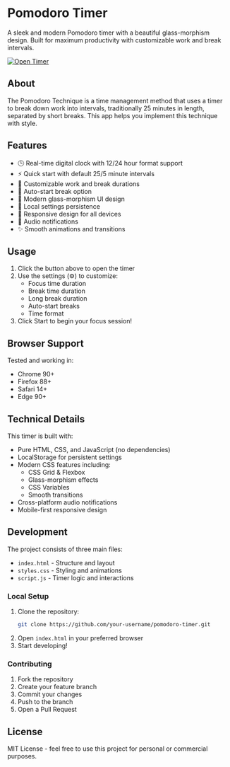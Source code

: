 # Pomodoro Timer

A sleek and modern Pomodoro timer with a beautiful glass-morphism design. Built for maximum productivity with customizable work and break intervals.

[![Open Timer](https://img.shields.io/badge/▶_Open_Timer-007AFF?style=for-the-badge)](https://avil-xd.github.io/pomodoro-timer/)

## About

The Pomodoro Technique is a time management method that uses a timer to break down work into intervals, traditionally 25 minutes in length, separated by short breaks. This app helps you implement this technique with style.

## Features

- 🕒 Real-time digital clock with 12/24 hour format support
- ⚡ Quick start with default 25/5 minute intervals
- 🎯 Customizable work and break durations
- 🔄 Auto-start break option
- 🎨 Modern glass-morphism UI design
- 💾 Local settings persistence
- 📱 Responsive design for all devices
- 🔔 Audio notifications
- ✨ Smooth animations and transitions

## Usage

1. Click the button above to open the timer
2. Use the settings (⚙️) to customize:
   - Focus time duration
   - Break time duration
   - Long break duration
   - Auto-start breaks
   - Time format
3. Click Start to begin your focus session!

## Browser Support

Tested and working in:
- Chrome 90+
- Firefox 88+
- Safari 14+
- Edge 90+

## Technical Details

This timer is built with:
- Pure HTML, CSS, and JavaScript (no dependencies)
- LocalStorage for persistent settings
- Modern CSS features including:
  - CSS Grid & Flexbox
  - Glass-morphism effects
  - CSS Variables
  - Smooth transitions
- Cross-platform audio notifications
- Mobile-first responsive design

## Development

The project consists of three main files:
- `index.html` - Structure and layout
- `styles.css` - Styling and animations
- `script.js` - Timer logic and interactions

### Local Setup

1. Clone the repository:
   ```bash
   git clone https://github.com/your-username/pomodoro-timer.git
   ```
2. Open `index.html` in your preferred browser
3. Start developing!

### Contributing

1. Fork the repository
2. Create your feature branch
3. Commit your changes
4. Push to the branch
5. Open a Pull Request

## License

MIT License - feel free to use this project for personal or commercial purposes.
